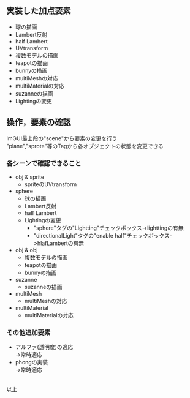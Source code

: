 ## 実装した加点要素
- 球の描画    
- Lambert反射    
- half Lambert
- UVtransform
- 複数モデルの描画
- teapotの描画
- bunnyの描画
- multiMeshの対応
- multiMaterialの対応
- suzanneの描画
- Lightingの変更

## 操作，要素の確認
ImGUI最上段の"scene"から要素の変更を行う<br>
"plane","sprote"等のTagから各オブジェクトの状態を変更できる

### 各シーンで確認できること
- obj & sprite
    - spriteのUVtransform
- sphere
    - 球の描画
    - Lambert反射    
    - half Lambert
    - Lightingの変更
        - "sphere"タグの"Lightting"チェックボックス->lighttingの有無
        - "directionalLight"タグの"enable half"チェックボックス->hlafLambertの有無
- obj & obj
    - 複数モデルの描画
    - teapotの描画
    - bunnyの描画
- suzanne
    - suzanneの描画
- multiMesh
    - multiMeshの対応
- multiMaterial
    - multiMaterialの対応

### その他追加要素
 - アルファ(透明度)の適応<br>->常時適応
 - phongの実装<br>->常時適応<br>
 <br>
 以上